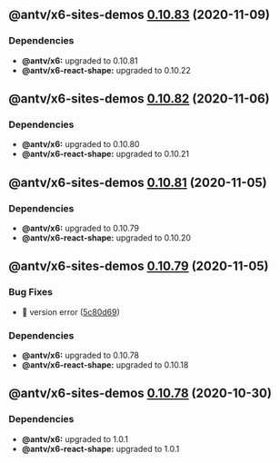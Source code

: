 ## @antv/x6-sites-demos [0.10.83](https://github.com/antvis/x6/compare/@antv/x6-sites-demos@0.10.82...@antv/x6-sites-demos@0.10.83) (2020-11-09)





### Dependencies

* **@antv/x6:** upgraded to 0.10.81
* **@antv/x6-react-shape:** upgraded to 0.10.22

## @antv/x6-sites-demos [0.10.82](https://github.com/antvis/x6/compare/@antv/x6-sites-demos@0.10.81...@antv/x6-sites-demos@0.10.82) (2020-11-06)





### Dependencies

* **@antv/x6:** upgraded to 0.10.80
* **@antv/x6-react-shape:** upgraded to 0.10.21

## @antv/x6-sites-demos [0.10.81](https://github.com/antvis/x6/compare/@antv/x6-sites-demos@0.10.80...@antv/x6-sites-demos@0.10.81) (2020-11-05)





### Dependencies

* **@antv/x6:** upgraded to 0.10.79
* **@antv/x6-react-shape:** upgraded to 0.10.20

## @antv/x6-sites-demos [0.10.79](https://github.com/antvis/x6/compare/@antv/x6-sites-demos@0.10.78...@antv/x6-sites-demos@0.10.79) (2020-11-05)


### Bug Fixes

* 🐛 version error ([5c80d69](https://github.com/antvis/x6/commit/5c80d69f66217e131176fce89b95d30bd47e3c4c))





### Dependencies

* **@antv/x6:** upgraded to 0.10.78
* **@antv/x6-react-shape:** upgraded to 0.10.18

## @antv/x6-sites-demos [0.10.78](https://github.com/antvis/x6/compare/@antv/x6-sites-demos@0.10.77...@antv/x6-sites-demos@0.10.78) (2020-10-30)





### Dependencies

* **@antv/x6:** upgraded to 1.0.1
* **@antv/x6-react-shape:** upgraded to 1.0.1
